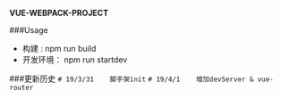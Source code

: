 **VUE-WEBPACK-PROJECT**

###Usage
- 构建 : npm run build
- 开发环境： npm run startdev

###更新历史
`# 19/3/31    脚手架init`
`# 19/4/1    增加devServer & vue-router`